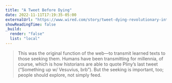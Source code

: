 ```yaml
---
title: "A Tweet Before Dying"
date: 2022-11-11T17:19:35-05:00
externalUrl: "https://www.wired.com/story/tweet-dying-revolutionary-internet/"
showReadingTime: false
_build:
  render: "false"
  list: "local"
---
```



> This was the original function of the web—to transmit learned texts to those seeking them. Humans have been transmitting for millennia, of course, which is how historians are able to quote Pliny’s last tweet (“Something up w/ Vesuvius, brb”). But the seeking is important, too; people should explore, not simply feed.
